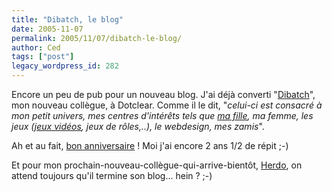 ```yaml
---
title: "Dibatch, le blog"
date: 2005-11-07
permalink: 2005/11/07/dibatch-le-blog/
author: Ced
tags: ["post"]
legacy_wordpress_id: 282
---
```


Encore un peu de pub pour un nouveau blog. J'ai déjà converti "<a href="http://www.dibatch.be/" hreflang="fr">Dibatch</a>", mon nouveau collègue, à Dotclear. Comme il le dit, "_celui-ci est consacré à mon petit univers, mes centres d'intérêts tels que <a href="http://www.dibatch.be/index.php?2005/11/06/3-ma-petite-fee" hreflang="fr">ma fille</a>, ma femme, les jeux (<a href="http://www.dibatch.be/index.php?Lan-online-party" hreflang="fr">jeux vidéos</a>, jeux de rôles,..), le webdesign, mes zamis_".

Ah et au fait, <a href="http://www.dibatch.be/index.php?2005/11/06/2-30ans-j-1" hreflang="fr">bon anniversaire</a>&nbsp;! Moi j'ai encore 2 ans 1/2 de répit ;-)

<!-- excerpt -->

Et pour mon prochain-nouveau-collègue-qui-arrive-bientôt, <a href="http://www.herdo.be/" hreflang="fr">Herdo</a>, on attend toujours qu'il termine son blog... hein&nbsp;? ;-)
